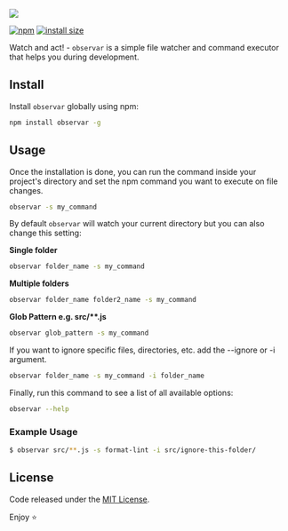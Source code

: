 ![](https://i.imgsafe.org/4c/4c403200ac.png)

[![npm](https://flat.badgen.net/npm/v/observar)](https://www.npmjs.com/package/observar)
[![install size](https://flat.badgen.net/packagephobia/install/observar)](https://packagephobia.now.sh/result?p=observar)

Watch and act! - `observar` is a simple file watcher and command executor that helps you during development.

## Install 
Install `observar` globally using npm:

```bash
npm install observar -g
```

## Usage 
Once the installation is done, you can run the command inside your project's directory and set the npm command you want to execute on file changes.
```bash
observar -s my_command
```
By default `observar` will watch your current directory but you can also change this setting:

__Single folder__
```bash
observar folder_name -s my_command
```

__Multiple folders__
```bash
observar folder_name folder2_name -s my_command
```

__Glob Pattern e.g. src/**.js__
```bash
observar glob_pattern -s my_command
```

If you want to ignore specific files, directories, etc. add the --ignore or -i argument.

```bash
observar folder_name -s my_command -i folder_name
```

Finally, run this command to see a list of all available options:

```bash
observar --help
```

### Example Usage
```bash
$ observar src/**.js -s format-lint -i src/ignore-this-folder/
```

## License
Code released under the [MIT License](https://github.com/tgrassl/observar/blob/master/LICENSE).

Enjoy ⭐️

